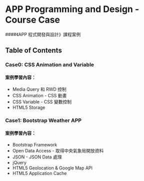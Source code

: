 ﻿# APP Programming and Design - Course Case
####《APP 程式開發與設計》課程案例
## Table of Contents
### Case0: CSS Animation and Variable
#### 案例學習內容：
* Media Query 和 RWD 控制
* CSS Animation - CSS 動畫
* CSS Variable - CSS 變數控制
* HTML5 Storage

### Case1: Bootstrap Weather APP
#### 案例學習內容：
* Bootstrap Framework
* Open Data Access - 取得中央氣象局開放資料
* JSON - JSON Data 處理
* jQuery
* HTML5 Geolocation & Google Map API
* HTML5 Application Cache


